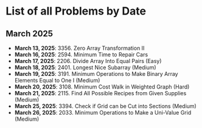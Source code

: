 # List of all Problems by Date

## March 2025

- **March 13, 2025**: 3356. Zero Array Transformation II
- **March 16, 2025**: 2594. Minimum Time to Repair Cars
- **March 17, 2025**: 2206. Divide Array Into Equal Pairs (Easy)
- **March 18, 2025**: 2401. Longest Nice Subarray (Medium)
- **March 19, 2025**: 3191. Minimum Operations to Make Binary Array Elements Equal to One I (Medium)
- **March 20, 2025**: 3108. Minimum Cost Walk in Weighted Graph (Hard)
- **March 21, 2025**: 2115. Find All Possible Recipes from Given Supplies (Medium)
- **March 25, 2025**: 3394. Check if Grid can be Cut into Sections (Medium)
- **March 26, 2025**: 2033. Minimum Operations to Make a Uni-Value Grid (Medium)
